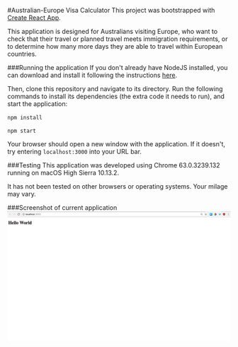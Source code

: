 #Australian-Europe Visa Calculator
This project was bootstrapped with [Create React App](https://github.com/facebookincubator/create-react-app).

This application is designed for Australians visiting Europe, who want to check that their travel or planned travel meets immigration requirements, or to determine how many more days they are able to travel within European countries.


###Running the application
If you don't already have NodeJS installed, you can download and install it following the instructions [here](https://nodejs.org/en/download/).

Then, clone this repository and navigate to its directory. Run the following commands to install its dependencies (the extra code it needs to run), and start the application:

```
npm install
```

```
npm start
```

Your browser should open a new window with the application. If it doesn't, try entering `localhost:3000` into your URL bar.

###Testing
This application was developed using Chrome 63.0.3239.132 running on macOS High Sierra 10.13.2.

It has not been tested on other browsers or operating systems. Your milage may vary.

###Screenshot of current application
![Hello World heading](assets/screenshots/hello-world.png)
